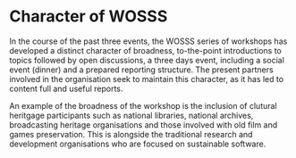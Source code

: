 # Character of WOSSS
In the course of the past three events, the WOSSS series of workshops has developed a distinct character of broadness, to-the-point introductions to topics followed by open discussions, a three days event, including a social event (dinner) and a prepared reporting structure. The present partners involved in the organisation seek to maintain this character, as it has led to content full and useful reports.

An example of the broadness of the workshop is the inclusion of clutural heritgage participants such as national libraries, national archives, broadcasting heritage organisations and those involved with old film and games preservation. This is alongside the traditional research and development organisations who are focused on sustainable software.
